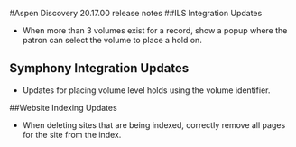 #Aspen Discovery 20.17.00 release notes
##ILS Integration Updates
- When more than 3 volumes exist for a record, show a popup where the patron can select the volume to place a hold on. 

## Symphony Integration Updates
- Updates for placing volume level holds using the volume identifier.

##Website Indexing Updates
- When deleting sites that are being indexed, correctly remove all pages for the site from the index.  